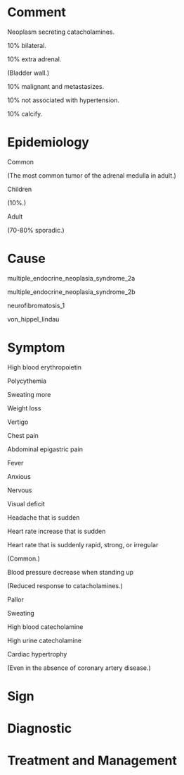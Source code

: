 # Comment

Neoplasm secreting catacholamines.

10% bilateral.

10% extra adrenal.

(Bladder wall.)

10% malignant and metastasizes.

10% not associated with hypertension.

10% calcify.

# Epidemiology

Common

(The most common tumor of the adrenal medulla in adult.)

Children

(10%.)

Adult

(70-80% sporadic.)

# Cause

multiple_endocrine_neoplasia_syndrome_2a

multiple_endocrine_neoplasia_syndrome_2b

neurofibromatosis_1

von_hippel_lindau

# Symptom

High blood erythropoietin

Polycythemia

Sweating more

Weight loss

Vertigo

Chest pain

Abdominal epigastric pain

Fever

Anxious

Nervous

Visual deficit

Headache that is sudden

Heart rate increase that is sudden

Heart rate that is suddenly rapid, strong, or irregular

(Common.)

Blood pressure decrease when standing up

(Reduced response to catacholamines.)

Pallor

Sweating

High blood catecholamine

High urine catecholamine

Cardiac hypertrophy

(Even in the absence of coronary artery disease.)

# Sign

# Diagnostic

# Treatment and Management
